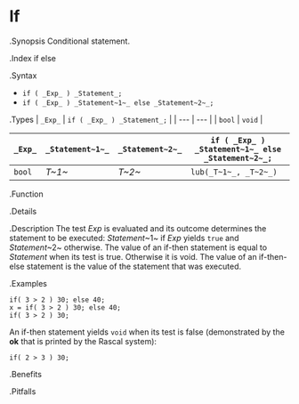 # If

.Synopsis
Conditional statement.

.Index
if else

.Syntax

*  `if ( _Exp_ ) _Statement_;`
*  `if ( _Exp_ ) _Statement~1~_ else _Statement~2~_;`

.Types
| `_Exp_` | `if ( _Exp_ ) _Statement_;`  |
| --- | --- |
| `bool`  |  `void`                      |



| `_Exp_` | `_Statement~1~_` | `_Statement~2~_` | `if ( _Exp_ ) _Statement~1~_ else _Statement~2~_;`  |
| --- | --- | --- | --- |
| `bool`  |  _T~1~_        | _T~2~_         | `lub(_T~1~_, _T~2~_)`                               |


.Function

.Details

.Description
The test _Exp_ is evaluated and its outcome determines the statement to be executed: 
_Statement_~1~ if _Exp_ yields `true` and _Statement_~2~ otherwise. 
The value of an if-then statement is equal to _Statement_ when its test is true. Otherwise it is void.
The value of an if-then-else statement is the value of the statement that was executed.

.Examples
```rascal-shell
if( 3 > 2 ) 30; else 40;
x = if( 3 > 2 ) 30; else 40;
if( 3 > 2 ) 30;
```
An if-then statement yields `void`  when its test is false
(demonstrated by the __ok__ that is printed by the Rascal system):
```rascal-shell,continue
if( 2 > 3 ) 30;
```

.Benefits

.Pitfalls

